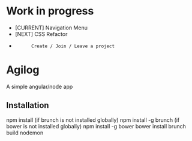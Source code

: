 # Work in progress
 - [CURRENT] Navigation Menu
 - [NEXT]    CSS Refactor
 -           Create / Join / Leave a project
# Agilog
A simple angular/node app

## Installation
npm install
(if brunch is not installed globally)
npm install -g brunch
(if bower is not installed globally)
npm install -g bower
bower install
brunch build
nodemon
